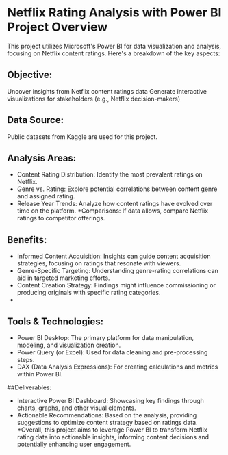 
# Netflix Rating Analysis with Power BI Project Overview
This project utilizes Microsoft's Power BI for data visualization and analysis, focusing on Netflix content ratings. Here's a breakdown of the key aspects:

## Objective:

Uncover insights from Netflix content ratings data
Generate interactive visualizations for stakeholders (e.g., Netflix decision-makers)


## Data Source:

Public datasets from Kaggle are used for this project.

## Analysis Areas:

* Content Rating Distribution: Identify the most prevalent ratings on Netflix.
* Genre vs. Rating: Explore potential correlations between content genre and assigned rating.
* Release Year Trends: Analyze how content ratings have evolved over time on the platform.
*Comparisons: If data allows, compare Netflix ratings to competitor offerings.
## Benefits:

* Informed Content Acquisition: Insights can guide content acquisition strategies, focusing on ratings that resonate with viewers.
* Genre-Specific Targeting: Understanding genre-rating correlations can aid in targeted marketing efforts.
* Content Creation Strategy: Findings might influence commissioning or producing originals with specific rating categories.
* 
## Tools & Technologies:

* Power BI Desktop: The primary platform for data manipulation, modeling, and visualization creation.
* Power Query (or Excel): Used for data cleaning and pre-processing steps.
* DAX (Data Analysis Expressions): For creating calculations and metrics within Power BI.

##Deliverables:

* Interactive Power BI Dashboard: Showcasing key findings through charts, graphs, and other visual elements.
* Actionable Recommendations: Based on the analysis, providing suggestions to optimize content strategy based on ratings data.
*Overall, this project aims to leverage Power BI to transform Netflix rating data into actionable insights, informing content decisions and potentially enhancing user engagement.
